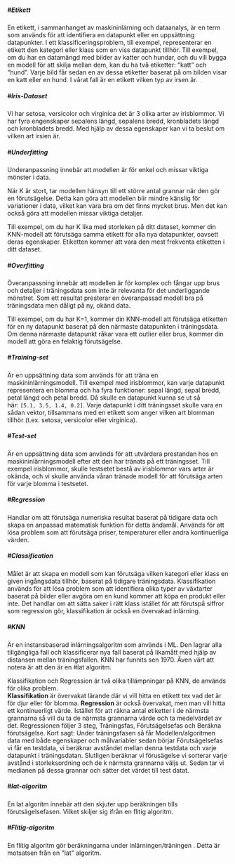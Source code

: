 ##### #Etikett
En etikett, i sammanhanget av maskininlärning och dataanalys, är en term som används för att identifiera en datapunkt eller en uppsättning datapunkter. I ett klassificeringsproblem, till exempel, representerar en etikett den kategori eller klass som en viss datapunkt tillhör.
Till exempel, om du har en datamängd med bilder av katter och hundar, och du vill bygga en modell för att skilja mellan dem, kan du ha två etiketter: “katt” och “hund”. Varje bild får sedan en av dessa etiketter baserat på om bilden visar en katt eller en hund. I vårat fall är en etikett vilken typ av irsen är.

##### #Iris-Dataset
 Vi har setosa, versicolor och virginica det är 3 olika arter av irisblommor. Vi har fyra engenskaper sepalens längd, sepalens bredd, kronbladets längd och kronbladets bredd. Med hjälp av dessa egenskaper kan vi ta beslut om vilken art irsien är.


##### #Underfitting 
Underanpassning innebär att modellen är för enkel och missar viktiga mönster i data.

När K är stort, tar modellen hänsyn till ett större antal grannar när den gör en förutsägelse. Detta kan göra att modellen blir mindre känslig för variationer i data, vilket kan vara bra om det finns mycket brus. Men det kan också göra att modellen missar viktiga detaljer.

Till exempel, om du har K lika med storleken på ditt dataset, kommer din KNN-modell att förutsäga samma etikett för alla nya datapunkter, oavsett deras egenskaper. Etiketten kommer att vara den mest frekventa etiketten i ditt dataset.



##### #Overfitting 
Överanpassning innebär att modellen är för komplex och fångar upp brus och detaljer i träningsdata som inte är relevanta för det underliggande mönstret. Som ett resultat presterar en överanpassad modell bra på träningsdata men dåligt på ny, okänd data.

Till exempel, om du har K=1, kommer din KNN-modell att förutsäga etiketten för en ny datapunkt baserat på den närmaste datapunkten i träningsdata. Om denna närmaste datapunkt råkar vara ett outlier eller brus, kommer din modell att göra en felaktig förutsägelse.



##### #Training-set 
 Är en uppsättning data som används för att träna en maskininlärningsmodell. Till exempel med irisblommor, kan varje datapunkt representera en blomma och ha fyra funktioner: sepal längd, sepal bredd, petal längd och petal bredd. Då skulle en datapunkt kunna se ut så här: `[5.1, 3.5, 1.4, 0.2]`. Varje datapunkt i ditt träningsset skulle vara en sådan vektor, tillsammans med en etikett som anger vilken art blomman tillhör (t.ex. setosa, versicolor eller virginica).


##### #Test-set
Är en uppsättning data som används för att utvärdera prestandan hos en maskininlärningsmodell efter att den har tränats på ett träningsset. Till exempel irisblommor, skulle testsetet bestå av irisblommor vars arter är okända, och vi skulle använda våran tränade modell för att förutsäga arten för varje blomma i testsetet.
##### #Regression 
Handlar om att förutsäga numeriska resultat baserat på tidigare data och skapa en anpassad matematisk funktion för detta ändamål. Används för att lösa problem som att förutsäga priser, temperaturer eller andra kontinuerliga värden.


##### #Classification
Målet är att skapa en modell som kan förutsäga vilken kategori eller klass en given ingångsdata tillhör, baserat på tidigare träningsdata. Klassifikation används för att lösa problem som att  identifiera olika typer av växtarter baserat på bilder eller avgöra om en kund kommer att köpa en produkt eller inte. Det handlar om att sätta saker i rätt klass istället för att förutspå siffror som regression gör, klassifikation är också en övervakad inlärning.


##### #KNN 
Är en instansbaserad inlärningsalgoritm som används i ML. Den lagrar alla tillgängliga fall och klassificerar nya fall baserat på likamått med hjälp av distansen mellan träningsfallen. KNN har funnits sen 1970. Även värt att notera är att den är en #lat algoritm.

Klassifikation och Regression är två olika tillämpningar på KNN, de används för olika problem.  
**Klassifikation** är övervakat lärande där vi vill hitta en etikett tex vad det är för djur eller för blomma.
**Regression** är också övervakat, men man vill hitta ett kontinuerligt värde. Istället för att räkna antal etiketter i de närmsta grannarna så vill du ta de närmsta grannarna värde och ta medelvärdet av det. Regressionen följer 3 steg, Träningsfas, Förutsägelsefas och Beräkna förutsägelse. 
Kort sagt: 
Under träningsfasen så får Modellen/algoritmen data med både egenskaper och målvariabler sedan börjar Förutsägelsefas vi får en testdata, vi beräknar avståndet mellan denna testdata och varje datapunkt i träningsdatan. Slutligen beräknar vi förusägelse vi sorterar varje avstånd  i storleksordning och de k närmsta grannarna väljs ut.  Sedan tar vi medianen på dessa grannar och sätter det värdet till test datat.

##### #lat-algoritm 
En lat algoritm innebär att den skjuter upp beräkningen tills förutsägelsefasen. Vilket skiljer sig ifrån en flitig algoritm.

##### #Flitig-algoritm
En flitig algoritm gör beräkningarna under inlärningen/träningen . Detta är motsatsen från  en "lat" algoritm.  